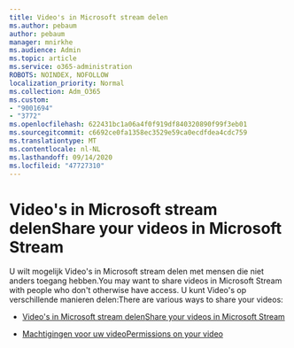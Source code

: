 ```yaml
---
title: Video's in Microsoft stream delen
ms.author: pebaum
author: pebaum
manager: mnirkhe
ms.audience: Admin
ms.topic: article
ms.service: o365-administration
ROBOTS: NOINDEX, NOFOLLOW
localization_priority: Normal
ms.collection: Adm_O365
ms.custom:
- "9001694"
- "3772"
ms.openlocfilehash: 622431bc1a06a4f0f919df840320890f99f3eb01
ms.sourcegitcommit: c6692ce0fa1358ec3529e59ca0ecdfdea4cdc759
ms.translationtype: MT
ms.contentlocale: nl-NL
ms.lasthandoff: 09/14/2020
ms.locfileid: "47727310"
---
```

# <a name="share-your-videos-in-microsoft-stream"></a><span data-ttu-id="81d08-102">Video's in Microsoft stream delen</span><span class="sxs-lookup"><span data-stu-id="81d08-102">Share your videos in Microsoft Stream</span></span>

<span data-ttu-id="81d08-103">U wilt mogelijk Video's in Microsoft stream delen met mensen die niet anders toegang hebben.</span><span class="sxs-lookup"><span data-stu-id="81d08-103">You may want to share videos in Microsoft Stream with people who don't otherwise have access.</span></span> <span data-ttu-id="81d08-104">U kunt Video's op verschillende manieren delen:</span><span class="sxs-lookup"><span data-stu-id="81d08-104">There are various ways to share your videos:</span></span>

- [<span data-ttu-id="81d08-105">Video's in Microsoft stream delen</span><span class="sxs-lookup"><span data-stu-id="81d08-105">Share your videos in Microsoft Stream</span></span>](https://docs.microsoft.com/stream/portal-share-video)

- [<span data-ttu-id="81d08-106">Machtigingen voor uw video</span><span class="sxs-lookup"><span data-stu-id="81d08-106">Permissions on your video</span></span>](https://docs.microsoft.com/stream/portal-share-video#permissions-on-your-video)
